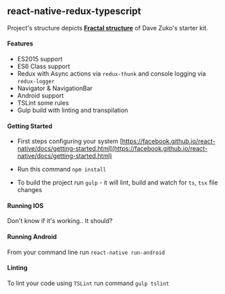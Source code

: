 ## react-native-redux-typescript
Project's structure depicts [**Fractal structure**](https://github.com/davezuko/react-redux-starter-kit) of Dave Zuko's starter kit.

#### Features
- ES2015 support
- ES6 Class support
- Redux with Async actions via `redux-thunk` and console logging via `redux-logger`
- Navigator & NavigationBar
- Android support
- TSLint some rules
- Gulp build with linting and transpilation

#### Getting Started

- First steps configuring your system [https://facebook.github.io/react-native/docs/getting-started.html](https://facebook.github.io/react-native/docs/getting-started.html)

- Run this command `npm install`
- To build the project run `gulp` - it will lint, build and watch for `ts`, `tsx` file changes

#### Running IOS

Don't know if it's working.. It should?

#### Running Android

From your command line run `react-native run-android`

#### Linting

To lint your code using `TSLint` run command `gulp tslint`
